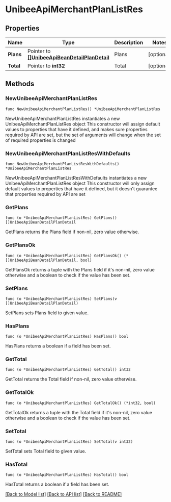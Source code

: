 # UnibeeApiMerchantPlanListRes

## Properties

Name | Type | Description | Notes
------------ | ------------- | ------------- | -------------
**Plans** | Pointer to [**[]UnibeeApiBeanDetailPlanDetail**](UnibeeApiBeanDetailPlanDetail.md) | Plans | [optional] 
**Total** | Pointer to **int32** | Total | [optional] 

## Methods

### NewUnibeeApiMerchantPlanListRes

`func NewUnibeeApiMerchantPlanListRes() *UnibeeApiMerchantPlanListRes`

NewUnibeeApiMerchantPlanListRes instantiates a new UnibeeApiMerchantPlanListRes object
This constructor will assign default values to properties that have it defined,
and makes sure properties required by API are set, but the set of arguments
will change when the set of required properties is changed

### NewUnibeeApiMerchantPlanListResWithDefaults

`func NewUnibeeApiMerchantPlanListResWithDefaults() *UnibeeApiMerchantPlanListRes`

NewUnibeeApiMerchantPlanListResWithDefaults instantiates a new UnibeeApiMerchantPlanListRes object
This constructor will only assign default values to properties that have it defined,
but it doesn't guarantee that properties required by API are set

### GetPlans

`func (o *UnibeeApiMerchantPlanListRes) GetPlans() []UnibeeApiBeanDetailPlanDetail`

GetPlans returns the Plans field if non-nil, zero value otherwise.

### GetPlansOk

`func (o *UnibeeApiMerchantPlanListRes) GetPlansOk() (*[]UnibeeApiBeanDetailPlanDetail, bool)`

GetPlansOk returns a tuple with the Plans field if it's non-nil, zero value otherwise
and a boolean to check if the value has been set.

### SetPlans

`func (o *UnibeeApiMerchantPlanListRes) SetPlans(v []UnibeeApiBeanDetailPlanDetail)`

SetPlans sets Plans field to given value.

### HasPlans

`func (o *UnibeeApiMerchantPlanListRes) HasPlans() bool`

HasPlans returns a boolean if a field has been set.

### GetTotal

`func (o *UnibeeApiMerchantPlanListRes) GetTotal() int32`

GetTotal returns the Total field if non-nil, zero value otherwise.

### GetTotalOk

`func (o *UnibeeApiMerchantPlanListRes) GetTotalOk() (*int32, bool)`

GetTotalOk returns a tuple with the Total field if it's non-nil, zero value otherwise
and a boolean to check if the value has been set.

### SetTotal

`func (o *UnibeeApiMerchantPlanListRes) SetTotal(v int32)`

SetTotal sets Total field to given value.

### HasTotal

`func (o *UnibeeApiMerchantPlanListRes) HasTotal() bool`

HasTotal returns a boolean if a field has been set.


[[Back to Model list]](../README.md#documentation-for-models) [[Back to API list]](../README.md#documentation-for-api-endpoints) [[Back to README]](../README.md)


